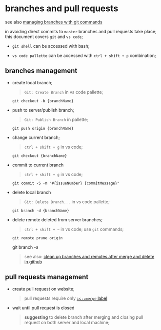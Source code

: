 # branches and pull requests

see also [managing branches with git commands](https://github.com/Kunena/Kunena-Forum/wiki/Create-a-new-branch-with-git-and-manage-branches)

in avoiding direct commits to `master` branches and pull requests take place;
this document covers `git` and `vs code`;

- `git shell` can be accessed with bash;

- `vs code pallette` can be accessed with `ctrl + shift + p` combination;

## branches management

- create local branch;

  > `Git: Create Branch` in vs code pallette;

  ```shell
  git checkout -b {branchName}
  ```

- push to server/publish branch;

  > `Git: Publish Branch` in pallette;

  ```shell
  git push origin {branchName}
  ```

- change current branch;

  > `ctrl + shift + g` in vs code;

  ```shell
  git checkout {branchName}
  ```

- commit to current branch

  > `ctrl + shift + g` in vs code;

  ```shell
  git commit -S -m "#{issueNumber} {commitMessage}"
  ```

- delete local branch

    > `Git: Delete Branch...` in vs code pallette;

    ```shell
    git branch -d {branchName}
    ```

- delete remote deleted from server branches;

  > `ctrl + shift + ~` in vs code; use `git` commands;

  ```shell
  git remote prune origin
  ```

  git branch -a

  > see also: [clean up branches and remotes after merge and delete in github](http://www.fizerkhan.com/blog/posts/Clean-up-your-local-branches-after-merge-and-delete-in-GitHub.html)

## pull requests management

- create pull request on website;

  > pull requests require only [`is::merge` label](./issue_labels.md#type)

- wait until pull request is closed

  > **suggesting** to delete branch after merging and closing pull request
  > on both server and local machine;
